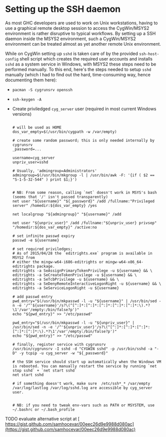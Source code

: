 # Setting up the SSH daemon



As most GHC developers are used to work on Unix workstations, having to use a graphical remote desktop session to access the CygWin/MSYS2 environment is rather disruptive to typical workflows. By setting up a SSH daemon inside the MSYS2 environment, such a CygWin/MSYS2 environment can be treated almost as yet another remote Unix environment.



While on CygWin setting up `sshd` is taken care of by the provided `ssh-host-config` shell script which creates the required user accounts and installs `sshd` as a system service in Windows, with MSYS2 these steps need to be performed manually. To this end, here's the steps needed to setup `sshd` manually (which I had to find out the hard, time-consuming way, hence documenting them here):


- `pacman -S cygrunsrv openssh`
- `ssh-keygen -A`

- Create priviledged `cyg_server` user (required in most current Windows versions)

  ```

  # will be used as HOME
  dos_var_empty=$(/usr/bin/cygpath -w /var/empty)

  # create some random password; this is only needed internally by cygrunsrv
  _password=... 

  username=cyg_server
  unpriv_user=sshd

  # Usually, 'admingroup=Administrators'
  admingroup=$(/usr/bin/mkgroup -l | /usr/bin/awk -F: '{if ( $2 == "S-1-5-32-544" ) print $1;}')


  # NB: From some reason, calling `net` doesn't work in MSYS's bash (seems that '/' isn't passed transparently)
  net user "${username}" "${_password}" /add /fullname:"Privileged server" /homedir:${dos_var_empty} /yes

  net localgroup "${admingroup}" "${username}" /add

  net user "${unpriv_user}" /add /fullname:"${unpriv_user} privsep" "/homedir:${dos_var_empty}" /active:no

  # set infinite passwd expiry
  passwd -e ${username}

  # set required priviledges; 
  # As of 2015/04/28 the `editrights.exe` program is available in MSYS2 from
  # either the mingw-w64-i686-editrights or mingw-w64-x86_64-editrights package.
  editrights -a SeAssignPrimaryTokenPrivilege -u ${username} && \
  editrights -a SeCreateTokenPrivilege -u ${username} && \
  editrights -a SeTcbPrivilege -u ${username} && \
  editrights -a SeDenyRemoteInteractiveLogonRight -u ${username} && \
  editrights -a SeServiceLogonRight -u ${username}

  # add passwd entry
  pwd_entry="$(/usr/bin/mkpasswd -l -u "${username}" | /usr/bin/sed -n -e '/^'${username}'/s?\(^[^:]*:[^:]*:[^:]*:[^:]*:[^:]*:\).*?\1'/var'/empty:/bin/false?p')"
  echo "${pwd_entry}" >> "/etc/passwd" 

  pwd_entry="$(/usr/bin/mkpasswd -l -u "${unpriv_user}" | /usr/bin/sed -n -e '/^'${unpriv_user}'/s?\(^[^:]*:[^:]*:[^:]*:[^:]*:[^:]*:\).*?\1'/var'/empty:/bin/false?p')"
  echo "${pwd_entry}" >> "/etc/passwd" 

  # finally, register service with cygrunsrv
  /usr/bin/cygrunsrv -I sshd -d "CYGWIN sshd" -p /usr/bin/sshd -a "-D" -y tcpip -u cyg_server -w "${_password}"

  # the SSH service should start up automatically when the Windows VM is rebooted. You can manually restart the service by running `net stop sshd` + `net start sshd`
  net start sshd

  # if something doesn't work, make sure  /etc/ssh*_* /var/empty /var/log/lastlog /var/log/sshd.log are accessible by cyg_server user.


  # NB: if you need to tweak env-vars such as PATH or MSYSTEM, use ~/.bashrc or ~/.bash_profile
  ```


TODO evaluate alternative script at [
https://gist.github.com/samhocevar/00eec26d9e9988d080ac](https://gist.github.com/samhocevar/00eec26d9e9988d080ac)


